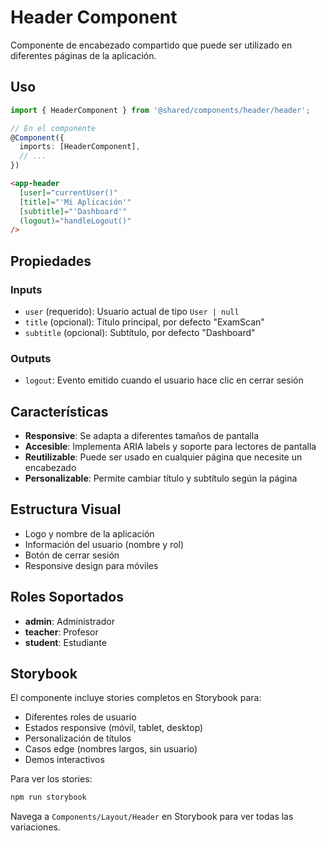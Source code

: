 # Header Component

Componente de encabezado compartido que puede ser utilizado en diferentes páginas de la aplicación.

## Uso

```typescript
import { HeaderComponent } from '@shared/components/header/header';

// En el componente
@Component({
  imports: [HeaderComponent],
  // ...
})
```

```html
<app-header
  [user]="currentUser()"
  [title]="'Mi Aplicación'"
  [subtitle]="'Dashboard'"
  (logout)="handleLogout()"
/>
```

## Propiedades

### Inputs
- `user` (requerido): Usuario actual de tipo `User | null`
- `title` (opcional): Título principal, por defecto "ExamScan"
- `subtitle` (opcional): Subtítulo, por defecto "Dashboard"

### Outputs
- `logout`: Evento emitido cuando el usuario hace clic en cerrar sesión

## Características

- **Responsive**: Se adapta a diferentes tamaños de pantalla
- **Accesible**: Implementa ARIA labels y soporte para lectores de pantalla
- **Reutilizable**: Puede ser usado en cualquier página que necesite un encabezado
- **Personalizable**: Permite cambiar título y subtítulo según la página

## Estructura Visual

- Logo y nombre de la aplicación
- Información del usuario (nombre y rol)
- Botón de cerrar sesión
- Responsive design para móviles

## Roles Soportados

- **admin**: Administrador
- **teacher**: Profesor  
- **student**: Estudiante

## Storybook

El componente incluye stories completos en Storybook para:

- Diferentes roles de usuario
- Estados responsive (móvil, tablet, desktop)
- Personalización de títulos
- Casos edge (nombres largos, sin usuario)
- Demos interactivos

Para ver los stories:

```bash
npm run storybook
```

Navega a `Components/Layout/Header` en Storybook para ver todas las variaciones.
